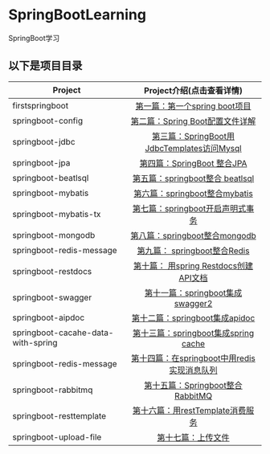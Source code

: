 # SpringBootLearning

SpringBoot学习

## 以下是项目目录

| Project               | Project介绍(点击查看详情)     |
| --------              |          :----:             |
| firstspringboot       |         [第一篇：第一个spring boot项目][1]            |
| springboot-config     |         [第二篇：Spring Boot配置文件详解][2]            |
| springboot-jdbc       |         [第三篇：SpringBoot用JdbcTemplates访问Mysql][3]            |
| springboot-jpa        |         [第四篇：SpringBoot 整合JPA][4]            |
| springboot-beatlsql   |         [第五篇：springboot整合 beatlsql][5]            |
| springboot-mybatis      |         [第六篇：springboot整合mybatis][6]            |
| springboot-mybatis-tx   |         [第七篇：springboot开启声明式事务][7]            |
| springboot-mongodb      |         [ 第八篇：springboot整合mongodb][8]            |
| springboot-redis-message     |         [ 第九篇： springboot整合Redis][9]            |
| springboot-restdocs     |         [ 第十篇： 用spring Restdocs创建API文档][10]            |
| springboot-swagger      |         [ 第十一篇：springboot集成swagger2][11]            |
| springboot-aipdoc       |         [ 第十二篇：springboot集成apidoc][12]            |
| springboot-cacahe-data-with-spring      |         [  第十三篇：springboot集成spring cache][13]            |
| springboot-redis-message      |         [  第十四篇：在springboot中用redis实现消息队列][9]            |
| springboot-rabbitmq           |         [  第十五篇：Springboot整合RabbitMQ][14]            |
| springboot-resttemplate       |         [  第十六篇：用restTemplate消费服务 ][15]            |
| springboot-upload-file        |         [  第十七篇：上传文件 ][16]            |

[1]:https://github.com/yueyue10/SpringBootLearning/tree/master/firstspringboot-2h
[2]:https://github.com/yueyue10/SpringBootLearning/tree/master/springboot-config
[3]:https://github.com/yueyue10/SpringBootLearning/tree/master/springboot-jdbc
[4]:https://github.com/yueyue10/SpringBootLearning/tree/master/springboot-jpa
[5]:https://github.com/yueyue10/SpringBootLearning/tree/master/springboot-beatlsql
[6]:https://github.com/yueyue10/SpringBootLearning/tree/master/springboot-mybatis
[7]:https://github.com/yueyue10/SpringBootLearning/tree/master/springboot-mybatis-tx
[8]:https://github.com/yueyue10/SpringBootLearning/tree/master/springboot-mongodb
[9]:https://github.com/yueyue10/SpringBootLearning/tree/master/springboot-redis-message
[10]:https://github.com/yueyue10/SpringBootLearning/tree/master/springboot-restdocs
[11]:https://github.com/yueyue10/SpringBootLearning/tree/master/springboot-swagger
[12]:https://github.com/yueyue10/SpringBootLearning/tree/master/springboot-aipdoc 
[13]:https://github.com/yueyue10/SpringBootLearning/tree/master/springboot-cacahe-data-with-spring
[14]:https://github.com/yueyue10/SpringBootLearning/tree/master/springboot-rabbitmq
[15]:https://github.com/yueyue10/SpringBootLearning/tree/master/springboot-resttemplate
[16]:https://github.com/yueyue10/SpringBootLearning/tree/master/springboot-upload-file

